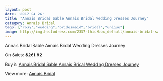 ```yaml
---
layout: post
date: '2017-04-26'
title: "Annais Bridal Sable Annais Bridal Wedding Dresses Journey"
category: Annais Bridal
tags: ["rosy","wedding","bridesmaid","bridal","unique"]
image: http://img.hectodress.com/2337-thickbox_default/annais-bridal-sable-annais-bridal-wedding-dresses-journey.jpg
---
```

Annais Bridal Sable Annais Bridal Wedding Dresses Journey

On Sales: **$261.92**
<a href="https://www.hectodress.com/annais-bridal/1389-annais-bridal-sable-annais-bridal-wedding-dresses-journey.html"><amp-img layout="responsive" width="600" height="600" src="//img.hectodress.com/2337-thickbox_default/annais-bridal-sable-annais-bridal-wedding-dresses-journey.jpg" alt="Annais Bridal Sable Annais Bridal Wedding Dresses Journey 0" /></a>
<a href="https://www.hectodress.com/annais-bridal/1389-annais-bridal-sable-annais-bridal-wedding-dresses-journey.html"><amp-img layout="responsive" width="600" height="600" src="//img.hectodress.com/2339-thickbox_default/annais-bridal-sable-annais-bridal-wedding-dresses-journey.jpg" alt="Annais Bridal Sable Annais Bridal Wedding Dresses Journey 1" /></a>
<a href="https://www.hectodress.com/annais-bridal/1389-annais-bridal-sable-annais-bridal-wedding-dresses-journey.html"><amp-img layout="responsive" width="600" height="600" src="//img.hectodress.com/2338-thickbox_default/annais-bridal-sable-annais-bridal-wedding-dresses-journey.jpg" alt="Annais Bridal Sable Annais Bridal Wedding Dresses Journey 2" /></a>

Buy it: [Annais Bridal Sable Annais Bridal Wedding Dresses Journey](https://www.hectodress.com/annais-bridal/1389-annais-bridal-sable-annais-bridal-wedding-dresses-journey.html "Annais Bridal Sable Annais Bridal Wedding Dresses Journey")

View more: [Annais Bridal](https://www.hectodress.com/18-annais-bridal "Annais Bridal")